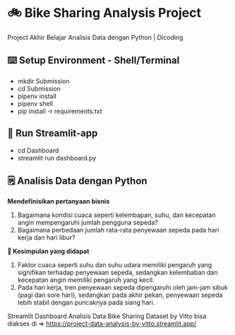 # 🚲 Bike Sharing Analysis Project
Project Akhir Belajar Analisis Data dengan Python | Dicoding
## ⌨️ Setup Environment - Shell/Terminal
- mkdir Submission
- cd Submission
- pipenv install
- pipenv shell
- pip install -r requirements.txt

## 🏃 Run Streamlit-app
- cd Dashboard
- streamlit run dashboard.py

## 🗒️ Analisis Data dengan Python
**Mendefinisikan pertanyaan bisnis**
1. Bagaimana kondisi cuaca seperti kelembapan, suhu, dan kecepatan angin mempengaruhi jumlah pengguna sepeda?
2. Bagaimana perbedaan jumlah rata-rata penyewaan sepeda pada hari kerja dan hari libur?

**📖 Kesimpulan yang didapat**
1. Faktor cuaca seperti suhu dan suhu udara memiliki pengaruh yang signifikan terhadap penyewaan sepeda, sedangkan kelembaban dan kecepatan angin memiliki pengaruh yang kecil.
2. Pada hari kerja, tren penyewaan sepeda dipengaruhi oleh jam-jam sibuk (pagi dan sore hari), sedangkan pada akhir pekan, penyewaan sepeda lebih stabil dengan puncaknya pada siang hari.

Streamlit Dashboard Analisis Data Bike Sharing Dataset by Vitto bisa diakses di => https://project-data-analysis-by-vitto.streamlit.app/
